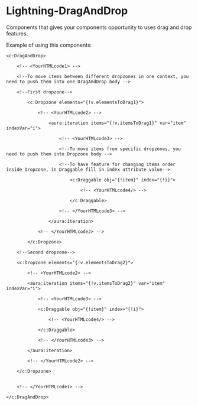 # Lightning-DragAndDrop

Components that gives your components opportunity to uses drag and drop features.

Example of using this components:


    <c:DragAndDrop>

        <!-- <YourHTMLcode1> -->

        <!--To move items between different dropzones in one context, you need to push them into one DragAndDrop body -->

        <!--First dropzone-->

            <c:Dropzone elements="{!v.elementsToDrag1}">

                <!-- <YourHTMLcode2> -->

                    <aura:iteration items="{!v.itemsToDrag1}" var="item" indexVar="i">

                        <!-- <YourHTMLcode3> -->

                        <!--To move items from specific dropzones, you need to push them into Dropzone body -->

                        <!--To have feature for changing items order inside Dropzone, in Draggable fill in index attribute value-->
                                
                            <c:Draggable obj="{!item}" index="{!i}">

                                <!-- <YourHTMLcode4/> -->

                            </c:Draggable>

                        <!-- </YourHTMLcode3> -->

                    </aura:iteration>

                <!-- </YourHTMLcode2> -->

            </c:Dropzone>

        <!--Second dropzone-->

        <c:Dropzone elements="{!v.elementsToDrag2}">

            <!-- <YourHTMLcode2> -->

            <aura:iteration items="{!v.itemsToDrag2}" var="item" indexVar="i">

                <!-- <YourHTMLcode3> -->

                <c:Draggable obj="{!item}" index="{!i}">

                    <!-- <YourHTMLcode4/> -->

                </c:Draggable>

                <!-- </YourHTMLcode3> -->

            </aura:iteration>

            <!-- </YourHTMLcode2> -->

        </c:Dropzone>


        <!-- </YourHTMLcode1> -->

    </c:DragAndDrop>
    

